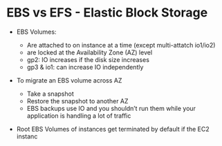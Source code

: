 # EBS vs EFS - Elastic Block Storage

- EBS Volumes:
    - Are attached to on instance at a time (except multi-attatch io1/io2) 
    - are locked at the Availability Zone (AZ) level
    - gp2: IO increases if the disk size increases
    - gp3 & io1: can increase IO independently

- To migrate an EBS volume across AZ
    - Take a snapshot
    - Restore the snapshot to another AZ
    - EBS backups use IO and you shouldn’t run
    them while your application is handling a lot
    of traffic

- Root EBS Volumes of instances get
terminated by default if the EC2 instanc